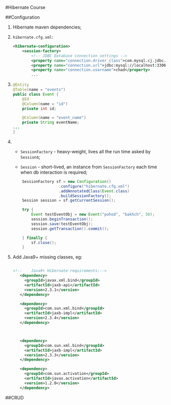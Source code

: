 #Hibernate Course

##Configuration

1. Hibernate maven dependencies;
2. `hibernate.cfg.xml`:
    ```xml
    <hibernate-configuration>
        <session-factory>
            <!-- JDBC Database connection settings -->
            <property name="connection.driver_class">com.mysql.cj.jdbc.Driver</property>
            <property name="connection.url">jdbc:mysql://localhost:3306/derby_test?useSSL=false&amp;serverTimezone=UTC</property>
            <property name="connection.username">chad</property>
            ...
   ```
   
3. 
    ```java
    @Entity
    @Table(name = "events")
    public class Event {
        @Id
        @Column(name = "id")
        private int id;
    
        @Column(name = "event_name")
        private String eventName;
   ...
   }
    ```
4. 
    - `SessionFactory` - heavy-weight, lives all the run time asked by `Session`s;

    - `Session` - short-lived, an instance from `SessionFactory` each time when db interaction is required;
    ```java
        SessionFactory sf = new Configuration()
                        .configure("hibernate.cfg.xml")
                        .addAnnotatedClass(Event.class)
                        .buildSessionFactory();
        Session session = sf.getCurrentSession();

        try {
            Event testEventObj = new Event("pohod", "bakhch", 50);
            session.beginTransaction();
            session.save(testEventObj);
            session.getTransaction().commit();

        } finally {
            sf.close();
        }
    ```
5. Add Java9+ missing classes, eg:
    ```xml

   <!--    Java9+ Hibernate requirements:-->
       <dependency>
         <groupId>javax.xml.bind</groupId>
         <artifactId>jaxb-api</artifactId>
         <version>2.3.1</version>
       </dependency>
   
       <dependency>
         <groupId>com.sun.xml.bind</groupId>
         <artifactId>jaxb-impl</artifactId>
         <version>2.3.4</version>
       </dependency>
   
   
   
       <dependency>
         <groupId>com.sun.xml.bind</groupId>
         <artifactId>jaxb-impl</artifactId>
         <version>2.3.3</version>
       </dependency>
   
       <dependency>
         <groupId>com.sun.activation</groupId>
         <artifactId>javax.activation</artifactId>
         <version>1.2.0</version>
       </dependency>
    ```

##CRUD